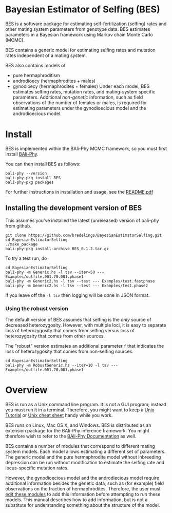 # Bayesian Estimator of Selfing (BES)
BES is a software package for estimating self-fertilization (selfing)
rates and other mating system parameters from genotype data.  BES
estimates parameters in a Bayesian framework using Markov chain Monte
Carlo (MCMC).

BES contains a generic model for estimating selfing rates and mutation
rates independent of a mating system.

BES also contains models of
* pure hermaphroditism
* androdioecy (hermaphrodites + males)
* gynodioecy (hermaphrodites + females)
Under each model, BES estimates selfing rates, mutation rates, and
mating-system specific parameters. Additional *non-genetic*
information, such as field observations of the number of females or
males, is required for estimating parameters under the gynodioecious
model and the androdioecious model. 

# Install

BES is implemented within the BAli-Phy MCMC framework, so you must first install [BAli-Phy](https://github.com/bredelings/BAli-Phy).

You can then install BES as follows:
```
bali-phy --version
bali-phy-pkg install BES
bali-phy-pkg packages
```

For further instructions in installation and usage, see the [README.pdf](https://raw.githubusercontent.com/bredelings/BayesianEstimatorSelfing/master/doc/README.pdf)

## Installing the development version of BES

This assumes you've installed the latest (unreleased) version of bali-phy from github.
```
git clone https://github.com/bredelings/BayesianEstimatorSelfing.git
cd BayesianEstimatorSelfing
./make_package
bali-phy-pkg install-archive BES_0.1.2.tar.gz
```

To try a test run, do

```
cd BayesianEstimatorSelfing
bali-phy -m Generic.hs -l tsv --iter=50 --- Examples/outfile.001.70.001.phase1
bali-phy -m Generic2.hs -l tsv --test --- Examples/test.fastphase
bali-phy -m Generic2.hs -l tsv --test --- Examples/test.phase2
```

If you leave off the `-l tsv` then logging will be done in JSON format.

### Using the robust version

The default version of BES assumes that selfing is the _only_ source of decreased heterozygosity.
However, with multiple loci, it is easy to separate loss of heterozygosity that comes from selfing
versus loss of heterozygosity that comes from other sources.


The "robust" version estimates an additional parameter `f` that indicates the loss of heterozygosity
that comes from non-selfing sources.

```
cd BayesianEstimatorSelfing
bali-phy -m RobustGeneric.hs --iter=10 -l tsv --- Examples/outfile.001.70.001.phase1
```


# Overview

BES is run as a Unix command line program.  It is not a GUI program; instead you must run it in a terminal.
Therefore, you might want to keep a [Unix Tutorial](http://www.ee.surrey.ac.uk/Teaching/Unix) or
[Unix cheat sheet](http://www.rain.org/~mkummel/unix.html) handy while you work.

BES runs on Linux, Mac OS X, and Windows.  BES is distributed as an extension package for the BAli-Phy inference framework.
You might therefore wish to refer to the [BAli-Phy Documentation](http://www.bali-phy.org/README.html) as well.

BES contains a number of modules that correspond to different mating system models.  Each model allows
estimating a different set of parameters.  The generic model and the pure hermaphrodite model without
inbreeding depression can be run without modification to estimate the selfing rate and locus-specific mutation rates.

However, the gynodioecious model and the androdiecious model require additional information besides the genetic data,
such as (for example) field observations on the fraction of hermaphrodites.  Therefore,
the user must [edit these modules](#specifying-additional-information) to add this information before attempting to run these models.  This manual
describes how to add information, but is not a substitute for understanding something about the structure of the
model.
